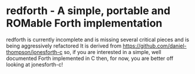 redforth - A simple, portable and  ROMable Forth implementation
===============================================================

redforth is currently incomplete and is missing several critical pieces
and is being aggressively refactored It is derived from
https://github.com/daniel-thompson/jonesforth-c so, if you are
interested in a simple, well documented Forth implemented in C then,
for now, you are better off looking at jonesforth-c!
